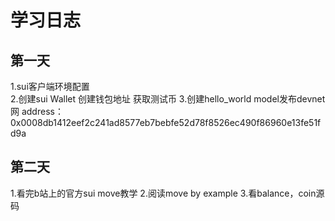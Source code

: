 # 学习日志

## 第一天
1.sui客户端环境配置  
2.创建sui Wallet 创建钱包地址 获取测试币
3.创建hello_world model发布devnet网 address：0x0008db1412eef2c241ad8577eb7bebfe52d78f8526ec490f86960e13fe51fd9a 

## 第二天
1.看完b站上的官方sui move教学
2.阅读move by example
3.看balance，coin源码